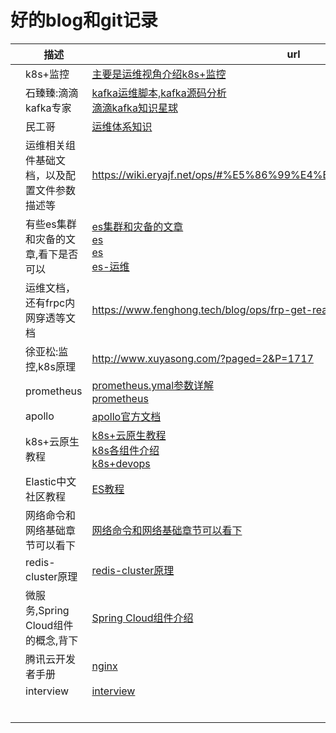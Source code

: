 # 好的blog和git记录



|      | 描述                                         | url                                                          |
| ---- | -------------------------------------------- | ------------------------------------------------------------ |
|      | k8s+监控                                     | [主要是运维视角介绍k8s+监控](https://cloud.tencent.com/developer/user/5908455) |
|      | 石臻臻:滴滴kafka专家                         | [kafka运维脚本,kafka源码分析](https://www.szzdzhp.com/kafka/)<br />[滴滴kafka知识星球](https://wx.zsxq.com/dweb2/index/group/28855282812811) |
|      | 民工哥                                       | [运维体系知识](https://zhuanlan.zhihu.com/p/366241294)       |
|      | 运维相关组件基础文档，以及配置文件参数描述等 | https://wiki.eryajf.net/ops/#%E5%86%99%E4%BD%9C%E6%84%9F%E6%80%80 |
|      | 有些es集群和灾备的文章,看下是否可以          | [es集群和灾备的文章](https://cloud.tencent.com/developer/user/6583491)<br />[es](https://cloud.tencent.com/developer/column/4008)<br />[es](https://cloud.tencent.com/developer/column/90442/tag-10307)<br />[es-运维](https://cloud.tencent.com/developer/column/84934/tag-10307) |
|      | 运维文档，还有frpc内网穿透等文档             | https://www.fenghong.tech/blog/ops/frp-get-realip/           |
|      | 徐亚松:监控,k8s原理                          | http://www.xuyasong.com/?paged=2&P=1717                      |
|      | prometheus                                   | [prometheus.ymal参数详解](https://www.cnblogs.com/rexcheny/p/10675891.html)<br />[prometheus](https://cloud.tencent.com/developer/user/7471804) |
|      | apollo                                       | [apollo官方文档](https://www.apolloconfig.com/#/zh/README)   |
|      | k8s+云原生教程                               | [k8s+云原生教程](https://jimmysong.io/kubernetes-handbook/guide/kubelet-authentication-authorization.html)<br />[k8s各组件介绍](https://blog.z0ukun.com/?cat=61)<br />[k8s+devops](https://www.yuque.com/coolops/kubernetes) |
|      | Elastic中文社区教程                          | [ES教程](https://elasticstack.blog.csdn.net/article/details/102728604) |
|      | 网络命令和网络基础章节可以看下               | [网络命令和网络基础章节可以看下](https://www.kancloud.cn/panxin20/notes/1923557  ) |
|      | redis-cluster原理                            | [redis-cluster原理](https://blog.csdn.net/xiaofeng10330111/article/details/90384502?ops_request_misc=%257B%2522request%255Fid%2522%253A%2522163653146816780265451858%2522%252C%2522scm%2522%253A%252220140713.130102334.pc%255Fblog.%2522%257D&request_id=163653146816780265451858&biz_id=0&utm_medium=distribute.pc_search_result.none-task-blog-2~blog~first_rank_v2~rank_v29-5-90384502.pc_v2_rank_blog_default&utm_term=redis+cluster&spm=1018.2226.3001.4450)<br /> |
|      | 微服务,Spring Cloud组件的概念,背下           | [Spring Cloud组件介绍](http://c.biancheng.net/view/5467.html) |
|      | 腾讯云开发者手册                             | [nginx](https://cloud.tencent.com/developer/doc/1158)        |
|      | interview                                    | [interview](https://zyfcodes.blog.csdn.net/article/details/100706167) |
|      |                                              |                                                              |
|      |                                              |                                                              |
|      |                                              |                                                              |
|      |                                              |                                                              |
|      |                                              |                                                              |
|      |                                              |                                                              |

